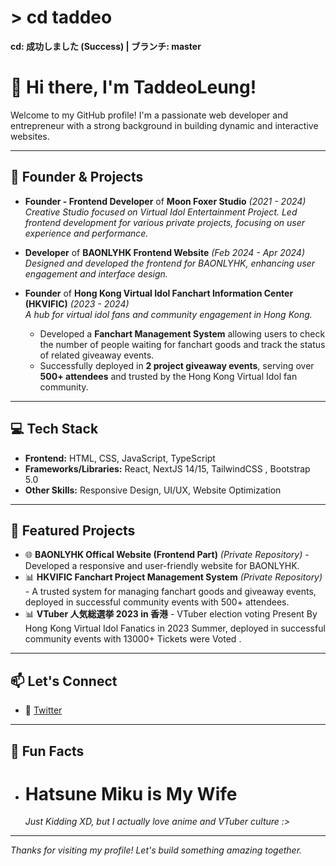 # > cd taddeo
**cd: 成功しました (Success) | ブランチ: master**

# 👋 Hi there, I'm TaddeoLeung!

Welcome to my GitHub profile! I'm a passionate web developer and entrepreneur with a strong background in building dynamic and interactive websites.

---

## 🏢 Founder & Projects

- **Founder - Frontend Developer** of **Moon Foxer Studio** *(2021 - 2024)*  
  *Creative Studio focused on Virtual Idol Entertainment Project.*
  *Led frontend development for various private projects, focusing on user experience and performance.*

- **Developer** of **BAONLYHK Frontend Website** *(Feb 2024 - Apr 2024)*  
  *Designed and developed the frontend for BAONLYHK, enhancing user engagement and interface design.*
  
- **Founder** of **Hong Kong Virtual Idol Fanchart Information Center (HKVIFIC)** *(2023 - 2024)*  
  *A hub for virtual idol fans and community engagement in Hong Kong.*
  
  - Developed a **Fanchart Management System** allowing users to check the number of people waiting for fanchart goods and track the status of related giveaway events.  
  - Successfully deployed in **2 project giveaway events**, serving over **500+ attendees** and trusted by the Hong Kong Virtual Idol fan community.

---

## 💻 Tech Stack

- **Frontend:** HTML, CSS, JavaScript, TypeScript  
- **Frameworks/Libraries:** React, NextJS 14/15, TailwindCSS , Bootstrap 5.0 
- **Other Skills:** Responsive Design, UI/UX, Website Optimization

---

## 🚀 Featured Projects

- 🌐 **BAONLYHK Offical Website (Frontend Part)** *(Private Repository)* - Developed a responsive and user-friendly website for BAONLYHK.  
- 📊 **HKVIFIC Fanchart Project Management System** *(Private Repository)* - A trusted system for managing fanchart goods and giveaway events, deployed in successful community events with 500+ attendees.  
- 📊 **VTuber 人気総選挙 2023 in 香港** - VTuber election voting Present By Hong Kong Virtual Idol Fanatics in 2023 Summer, deployed in successful community events with 13000+ Tickets were Voted .  


---

## 📫 Let's Connect

- 💼 [Twitter](https://www.x.com/TaddeoLeung01)  

---

## 🎨 Fun Facts

- # Hatsune Miku is My Wife  
  *Just Kidding XD, but I actually love anime and VTuber culture :>*

---

*Thanks for visiting my profile! Let's build something amazing together.*

